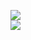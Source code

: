 [![](https://img.shields.io/badge/Made%20With-Github%20Spray-lightgrey.svg?style=for-the-badge&logo=github)](https://github.com/Annihil/github-spray#4003)  
[![](https://i.imgur.com/2DrTn0Z.gif)](https://github.com/Annihil/github-spray)